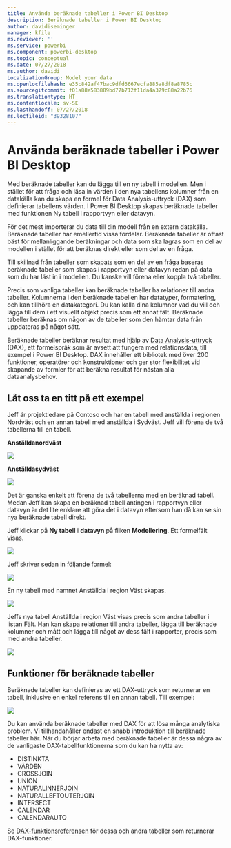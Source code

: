 ```yaml
---
title: Använda beräknade tabeller i Power BI Desktop
description: Beräknade tabeller i Power BI Desktop
author: davidiseminger
manager: kfile
ms.reviewer: ''
ms.service: powerbi
ms.component: powerbi-desktop
ms.topic: conceptual
ms.date: 07/27/2018
ms.author: davidi
LocalizationGroup: Model your data
ms.openlocfilehash: e35c842af47bac9dfd6667ecfa885a8df8a8785c
ms.sourcegitcommit: f01a88e583889bd77b712f11da4a379c88a22b76
ms.translationtype: HT
ms.contentlocale: sv-SE
ms.lasthandoff: 07/27/2018
ms.locfileid: "39328107"
---
```

# <a name="using-calculated-tables-in-power-bi-desktop"></a>Använda beräknade tabeller i Power BI Desktop
Med beräknade tabeller kan du lägga till en ny tabell i modellen. Men i stället för att fråga och läsa in värden i den nya tabellens kolumner från en datakälla kan du skapa en formel för Data Analysis-uttryck (DAX) som definierar tabellens värden. I Power BI Desktop skapas beräknade tabeller med funktionen Ny tabell i rapportvyn eller datavyn.

För det mest importerar du data till din modell från en extern datakälla. Beräknade tabeller har emellertid vissa fördelar. Beräknade tabeller är oftast bäst för mellanliggande beräkningar och data som ska lagras som en del av modellen i stället för att beräknas direkt eller som del av en fråga.

Till skillnad från tabeller som skapats som en del av en fråga baseras beräknade tabeller som skapas i rapportvyn eller datavyn redan på data som du har läst in i modellen. Du kanske vill förena eller koppla två tabeller.

Precis som vanliga tabeller kan beräknade tabeller ha relationer till andra tabeller. Kolumnerna i den beräknade tabellen har datatyper, formatering, och kan tillhöra en datakategori. Du kan kalla dina kolumner vad du vill och lägga till dem i ett visuellt objekt precis som ett annat fält. Beräknade tabeller beräknas om någon av de tabeller som den hämtar data från uppdateras på något sätt.

Beräknade tabeller beräknar resultat med hjälp av [Data Analysis-uttryck](https://msdn.microsoft.com/library/gg413422.aspx) (DAX), ett formelspråk som är avsett att fungera med relationsdata, till exempel i Power BI Desktop. DAX innehåller ett bibliotek med över 200 funktioner, operatörer och konstruktioner och ger stor flexibilitet vid skapande av formler för att beräkna resultat för nästan alla dataanalysbehov.

## <a name="lets-look-at-an-example"></a>Låt oss ta en titt på ett exempel
Jeff är projektledare på Contoso och har en tabell med anställda i regionen Nordväst och en annan tabell med anställda i Sydväst. Jeff vill förena de två tabellerna till en tabell.

**Anställdanordväst**

 ![](media/desktop-calculated-tables/calctables_nwempl.png)

**Anställdasydväst**

 ![](media/desktop-calculated-tables/calctables_swempl.png)

Det är ganska enkelt att förena de två tabellerna med en beräknad tabell. Medan Jeff kan skapa en beräknad tabell antingen i rapportvyn eller datavyn är det lite enklare att göra det i datavyn eftersom han då kan se sin nya beräknade tabell direkt.

Jeff klickar på **Ny tabell** i **datavyn** på fliken **Modellering**. Ett formelfält visas.

 ![](media/desktop-calculated-tables/calctables_formulabarempty.png)

Jeff skriver sedan in följande formel:

 ![](media/desktop-calculated-tables/calctables_formulabarformula.png)

En ny tabell med namnet Anställda i region Väst skapas.

 ![](media/desktop-calculated-tables/calctables_westregionempl.png)

Jeffs nya tabell Anställda i region Väst visas precis som andra tabeller i listan Fält. Han kan skapa relationer till andra tabeller, lägga till beräknade kolumner och mått och lägga till något av dess fält i rapporter, precis som med andra tabeller.

 ![](media/desktop-calculated-tables/calctables_fieldlist.png)

## <a name="functions-for-calculated-tables"></a>Funktioner för beräknade tabeller
Beräknade tabeller kan definieras av ett DAX-uttryck som returnerar en tabell, inklusive en enkel referens till en annan tabell. Till exempel:

 ![](media/desktop-calculated-tables/calctables_formulabarsimpleformula.png)

Du kan använda beräknade tabeller med DAX för att lösa många analytiska problem. Vi tillhandahåller endast en snabb introduktion till beräknade tabeller här. När du börjar arbeta med beräknade tabeller är dessa några av de vanligaste DAX-tabellfunktionerna som du kan ha nytta av:

* DISTINKTA
* VÄRDEN
* CROSSJOIN
* UNION
* NATURALINNERJOIN
* NATURALLEFTOUTERJOIN
* INTERSECT
* CALENDAR
* CALENDARAUTO

Se [DAX-funktionsreferensen](https://msdn.microsoft.com/ee634396.aspx) för dessa och andra tabeller som returnerar DAX-funktioner.


